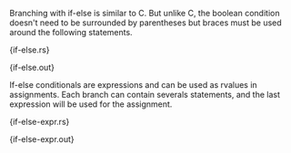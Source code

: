 Branching with if-else is similar to C. But unlike C, the boolean condition
doesn't need to be surrounded by parentheses but braces must be used around the following statements.

{if-else.rs}

{if-else.out}

If-else conditionals are expressions and can be used as rvalues in assignments.
Each branch can contain severals statements, and the last expression will be
used for the assignment.

{if-else-expr.rs}

{if-else-expr.out}

